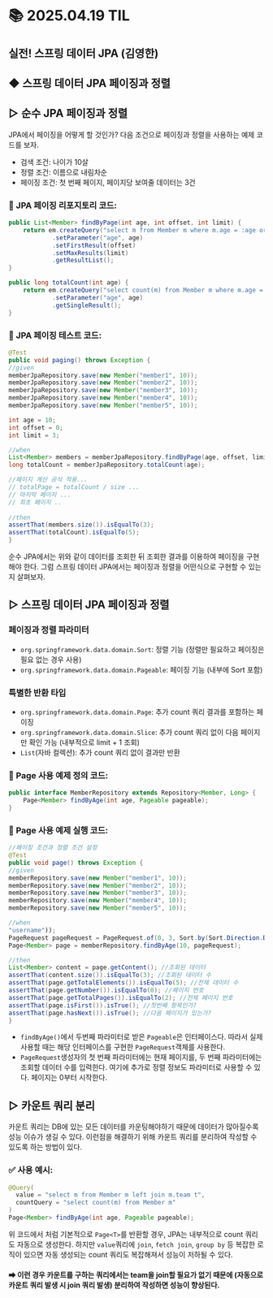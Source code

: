 # 📚 2025.04.19 TIL
## 실전! 스프링 데이터 JPA (김영한)
##  ◆ 스프링 데이터 JPA 페이징과 정렬
## ▷ 순수 JPA 페이징과 정렬 
JPA에서 페이징을 어떻게 할 것인가? 다음 조건으로 페이징과 정렬을 사용하는 
예제 코드를 보자.

- 검색 조건: 나이가 10살
- 정렬 조건: 이름으로 내림차순
- 페이징 조건: 첫 번째 페이지, 페이지당 보여줄 데이터는 3건

### 📌 JPA 페이징 리포지토리 코드:
```java
public List<Member> findByPage(int age, int offset, int limit) {
    return em.createQuery("select m from Member m where m.age = :age order by m.username desc", Member.class)
            .setParameter("age", age)
            .setFirstResult(offset)
            .setMaxResults(limit)
            .getResultList();
}

public long totalCount(int age) {
    return em.createQuery("select count(m) from Member m where m.age = :age", Long.class)
            .setParameter("age", age)
            .getSingleResult();
}
```
### 📌 JPA 페이징 테스트 코드:
```java
@Test
public void paging() throws Exception {
//given
memberJpaRepository.save(new Member("member1", 10));
memberJpaRepository.save(new Member("member2", 10));
memberJpaRepository.save(new Member("member3", 10));
memberJpaRepository.save(new Member("member4", 10));
memberJpaRepository.save(new Member("member5", 10));

int age = 10;
int offset = 0;
int limit = 3;

//when
List<Member> members = memberJpaRepository.findByPage(age, offset, limit);
long totalCount = memberJpaRepository.totalCount(age);

//페이지 계산 공식 적용...
// totalPage = totalCount / size ...
// 마지막 페이지 ...
// 최초 페이지 ..
    
//then
assertThat(members.size()).isEqualTo(3);
assertThat(totalCount).isEqualTo(5);
}
```
순수 JPA에서는 위와 같이 데이터를 조회한 뒤 조회한 결과를 이용하여 페이징을 구현해야 한다. 
그럼 스프링 데이터 JPA에서는 페이징과 정렬을 어떤식으로 구현할 수 있는지 살펴보자.

## ▷ 스프링 데이터 JPA 페이징과 정렬
### 페이징과 정렬 파라미터
- ```org.springframework.data.domain.Sort```: 정렬 기능 (정렬만 필요하고 페이징은 필요 없는 경우 사용)
- ```org.springframework.data.domain.Pageable```: 페이징 기능 (내부에 Sort 포함)

### 특별한 반환 타입
- ```org.springframework.data.domain.Page```: 추가 count 쿼리 결과를 포함하는 페이징
- ```org.springframework.data.domain.Slice```: 추가 count 쿼리 없이 다음 페이지만 확인 가능 (내부적으로 limit + 1 조회)
- ```List```(자바 컬렉션): 추가 count 쿼리 없이 결과만 반환

### 📌 Page 사용 예제 정의 코드:
```java
public interface MemberRepository extends Repository<Member, Long> {
    Page<Member> findByAge(int age, Pageable pageable);
}
```

### 📌 Page 사용 예제 실행 코드:
```java
//페이징 조건과 정렬 조건 설정
@Test
public void page() throws Exception {
//given
memberRepository.save(new Member("member1", 10));
memberRepository.save(new Member("member2", 10));
memberRepository.save(new Member("member3", 10));
memberRepository.save(new Member("member4", 10));
memberRepository.save(new Member("member5", 10));

//when
"username"));
PageRequest pageRequest = PageRequest.of(0, 3, Sort.by(Sort.Direction.DESC,
Page<Member> page = memberRepository.findByAge(10, pageRequest);

//then
List<Member> content = page.getContent(); //조회된 데이터
assertThat(content.size()).isEqualTo(3); //조회된 데이터 수
assertThat(page.getTotalElements()).isEqualTo(5); //전체 데이터 수
assertThat(page.getNumber()).isEqualTo(0); //페이지 번호
assertThat(page.getTotalPages()).isEqualTo(2); //전체 페이지 번호
assertThat(page.isFirst()).isTrue(); //첫번째 항목인가?
assertThat(page.hasNext()).isTrue(); //다음 페이지가 있는가?
}
```
- ```findByAge()```에서 두번째 파라미터로 받은 ```Pageable```은 인터페이스다.
따라서 실제 사용할 때는 해당 인터페이스를 구현한 ```PageRequest```객체를 사용한다.
- ```PageRequest```생성자의 첫 번째 파라미터에는 현재 페이지를, 두 번째 파라미터에는 조회할 데이터 수를
입력한다. 여기에 추가로 정렬 정보도 파라미터로 사용할 수 있다. 페이지는 0부터 시작한다.

## ▷ 카운트 쿼리 분리
카운트 쿼리는 DB에 있는 모든 데이터를 카운팅해야하기 때문에 데이터가 많아질수록 성능 이슈가 생길 수 있다.
이런점을 해결하기 위해 카운트 쿼리를 분리하여 작성할 수 있도록 하는 방법이 있다.

### ✅ 사용 예시:
```java
@Query(
  value = "select m from Member m left join m.team t",
  countQuery = "select count(m) from Member m"
)
Page<Member> findByAge(int age, Pageable pageable);

```
위 코드에서 처럼 기본적으로 ```Page<T>```를 반환할 경우, JPA는 내부적으로 count 쿼리도 
자동으로 생성한다. 하지만 ```value```쿼리에 ```join```, ```fetch join```, ```group by``` 등 
복잡한 로직이 있으면 자동 생성되는 count 쿼리도 복잡해져서 성능이 저하될 수 있다.
#### ➡ 이런 경우 카운트를 구하는 쿼리에서는 team을 join할 필요가 없기 때문에 (자동으로 카운트 쿼리 발생 시 join 쿼리 발생) 분리하여 작성하면 성능이 향상된다.








